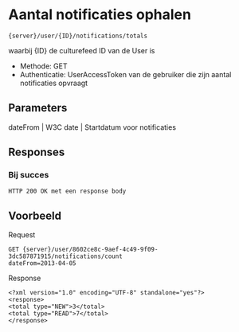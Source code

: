 ---
---

# Aantal notificaties ophalen

	{server}/user/{ID}/notifications/totals

waarbij {ID} de culturefeed ID van de User is

* Methode: GET
* Authenticatie: UserAccessToken van de gebruiker die zijn aantal notificaties opvraagt

## Parameters

dateFrom	| W3C date | Startdatum voor notificaties


## Responses

### Bij succes

	HTTP 200 OK met een response body

## Voorbeeld

Request

	GET {server}/user/8602ce8c-9aef-4c49-9f09-3dc587871915/notifications/count
	dateFrom=2013-04-05

Response

	<?xml version="1.0" encoding="UTF-8" standalone="yes"?>
	<response>
	<total type="NEW">3</total>
	<total type="READ">7</total>
	</response>
